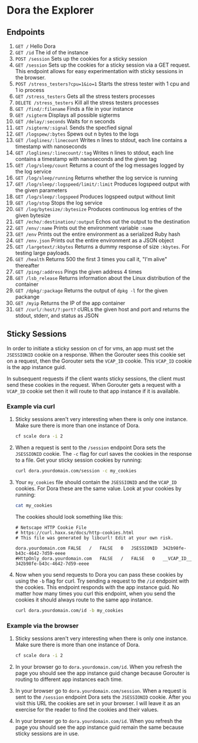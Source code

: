 # Dora the Explorer

## Endpoints

1. `GET /` Hello Dora
1. `GET /id` The id of the instance
1. `POST /session` Sets up the cookies for a sticky session
1. `GET /session` Sets up the cookies for a sticky session via a GET request. This endpoint allows for easy experimentation
with sticky sessions in the browser.
1. `POST /stress_testers?cpu=1&io=1` Starts the stress tester with 1 cpu and 1 io process
1. `GET /stress_testers` Gets all the stress testers processes
1. `DELETE /stress_testers` Kill all the stress testers processes
1. `GET /find/:filename` Finds a file in your instance
1. `GET /sigterm` Displays all possible sigterms
1. `GET /delay/:seconds` Waits for n seconds
1. `GET /sigterm/:signal` Sends the specfied signal
1. `GET /logspew/:bytes` Spews out n bytes to the logs
1. `GET /loglines/:linecount` Writes n lines to stdout, each line contains a timestamp with nanoseconds
1. `GET /loglines/:linecount/:tag` Writes n lines to stdout, each line contains a timestamp with nanoseconds and the given tag
1. `GET /log/sleep/count` Returns a count of the log messages logged by the log service
1. `GET /log/sleep/running` Returns whether the log service is running
1. `GET /log/sleep/:logspeed/limit/:limit` Produces logspeed output with the given parameters
1. `GET /log/sleep/:logspeed` Produces logspeed output without limit
1. `GET /log/stop` Stops the log service
1. `GET /log/bytesize/:bytesize` Produces continuous log entries of the given bytesize
1. `GET /echo/:destination/:output` Echos out the output to the destination
1. `GET /env/:name` Prints out the environment variable `:name`
1. `GET /env` Prints out the entire environment as a serialized Ruby hash
1. `GET /env.json` Prints out the entire environment as a JSON object
1. `GET /largetext/:kbytes` Returns a dummy response of size `:kbytes`. For testing large payloads.
1. `GET /health` Returns 500 the first 3 times you call it, "I'm alive" thereafter
1. `GET /ping/:address` Pings the given address 4 times
1. `GET /lsb_release` Returns information about the Linux distribution of the container
1. `GET /dpkg/:package` Returns the output of `dpkg -l` for the given packange
1. `GET /myip` Returns the IP of the app container
1. `GET /curl/:host/?:port?` cURLs the given host and port and returns the stdout, stderr, and status as JSON

## Sticky Sessions
In order to initiate a sticky session on cf for vms, an app must set the `JSESSIONID` cookie on a response. When the Gorouter sees this
cookie set on a request, then the Gorouter sets the `VCAP_ID` cookie. This `VCAP_ID` cookie is the app instance guid.

In subsequent requests if the client wants sticky sessions, the client must send these cookies in the request.
When Gorouter gets a request with a `VCAP_ID` cookie set then it will route to that app instance if it is available.

### Example via curl

1. Sticky sessions aren't very interesting when there is only one instance. Make sure there is more than one instance of Dora.
    ```bash
    cf scale dora -i 2
    ```
1. When a request is sent to the `/session` endpoint Dora sets the `JSESSIONID` cookie. The `-c` flag for curl
saves the cookies in the response to a file.
Get your sticky session cookies by running:
    ```bash
    curl dora.yourdomain.com/session -c my_cookies
    ```
1. Your `my_cookies` file should contain the `JSESSIONID` and the `VCAP_ID` cookies. For Dora these are the same value.
Look at your cookies by running: 
    ```bash
    cat my_cookies
    ```
    The cookies should look something like this: 
    ```text
    # Netscape HTTP Cookie File
    # https://curl.haxx.se/docs/http-cookies.html
    # This file was generated by libcurl! Edit at your own risk.

    dora.yourdomain.com	FALSE	/	FALSE	0	JSESSIONID	342b98fe-b43c-4642-7d59-eeee
    #HttpOnly_dora.yourdomain.com	FALSE	/	FALSE	0	__VCAP_ID__	342b98fe-b43c-4642-7d59-eeee
    ```
1. Now when you send requests to Dora you can pass these cookies by using the `-b` flag for curl.
Try sending a request to the `/id` endpoint with the cookies. This endpoint responds with the app instance guid.
No matter how many times you curl this endpoint, when you send the cookies it should always route to the same app instance.
    ```bash
    curl dora.yourdomain.com/id -b my_cookies
    ```

### Example via the browser

1. Sticky sessions aren't very interesting when there is only one instance. Make sure there is more than one instance of Dora.
    ```bash
    cf scale dora -i 2
    ```

1. In your browser go to `dora.yourdomain.com/id`. When you refresh the page you should see the app instance guid change because
Gorouter is routing to different app instances each time.

1. In your browser go to `dora.yourdomain.com/session`. When a request is sent to the `/session` endpoint Dora sets the `JSESSIONID` cookie.
After you visit this URL the cookies are set in your browser. I will leave it as an exercise for the reader to find the cookies and their values.

1. In your browser go to `dora.yourdomain.com/id`. When you refresh the page you should see the app instance guid remain
the same because sticky sessions are in use.
